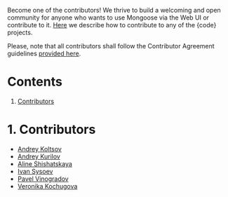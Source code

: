 Become one of the contributors! We thrive to build a welcoming and open community for anyone who wants to use Mongoose via the Web UI
or contribute to it.
[Here](https://github.com/thecodeteam/codedellemc.github.io/wiki/How-to-contribute-to-%7Bcode%7D-and-add-your-project)
we describe how to contribute to any of the {code} projects.

Please, note that all contributors shall follow the Contributor Agreement guidelines
[provided here](https://github.com/thecodeteam/codedellemc.github.io/wiki/Contributor-Agreement).

# Contents

1. [Contributors](#1-contributors)<br/>

# 1. Contributors

* [Andrey Koltsov](https://github.com/AndreyKoltsov1997)
* [Andrey Kurilov](https://github.com/akurilov)
* [Aline Shishatskaya](https://github.com/mandarinSh)
* [Ivan Sysoev](https://github.com/ivan-abc)
* [Pavel Vinogradov](https://github.com/paulgrape)
* [Veronika Kochugova](https://github.com/veronikaKochugova)
